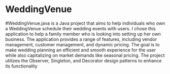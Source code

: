 # WeddingVenue

#WeddingVenue.java is a Java project that aims to help individuals who own a WeddingVenue schedule their wedding events with users. I chose this application to help a family member who is looking into setting up her own business. The application provides a range of features, including vendor management, customer management, and dynamic pricing. The goal is to make wedding planning an efficient and smooth experience for the user while also capitalizing on market demands like seasonal pricing. The project utilizes the Observer, Singleton, and Decorator design patterns to enhance its functionality
